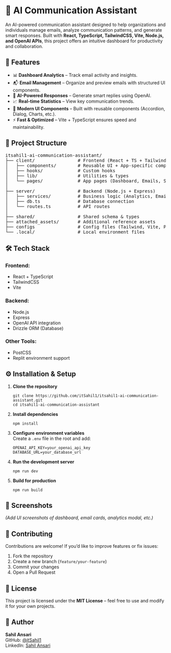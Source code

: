 <h1>📩 AI Communication Assistant</h1>

<p>
An AI-powered communication assistant designed to help organizations and individuals manage emails, analyze communication patterns, and generate smart responses. Built with <b>React, TypeScript, TailwindCSS, Vite, Node.js, and OpenAI APIs</b>, this project offers an intuitive dashboard for productivity and collaboration.
</p>

<h2>🚀 Features</h2>
<ul>
  <li>📊 <b>Dashboard Analytics</b> – Track email activity and insights.</li>
  <li>📬 <b>Email Management</b> – Organize and preview emails with structured UI components.</li>
  <li>🤖 <b>AI-Powered Responses</b> – Generate smart replies using OpenAI.</li>
  <li>📈 <b>Real-time Statistics</b> – View key communication trends.</li>
  <li>🎨 <b>Modern UI Components</b> – Built with reusable components (Accordion, Dialog, Charts, etc.).</li>
  <li>⚡ <b>Fast & Optimized</b> – Vite + TypeScript ensures speed and maintainability.</li>
</ul>

<h2>📂 Project Structure</h2>
<pre>
itsahil1-ai-communication-assistant/
├── client/                # Frontend (React + TS + Tailwind + Vite)
│   ├── components/        # Reusable UI + App-specific components
│   ├── hooks/             # Custom hooks
│   ├── lib/               # Utilities & types
│   └── pages/             # App pages (Dashboard, Emails, Settings, etc.)
│
├── server/                # Backend (Node.js + Express)
│   ├── services/          # Business logic (Analytics, Email, OpenAI)
│   ├── db.ts              # Database connection
│   └── routes.ts          # API routes
│
├── shared/                # Shared schema & types
├── attached_assets/       # Additional reference assets
├── configs                # Config files (Tailwind, Vite, PostCSS, Drizzle, etc.)
└── .local/                # Local environment files
</pre>

<h2>🛠️ Tech Stack</h2>

<h3>Frontend:</h3>
<ul>
  <li>React + TypeScript</li>
  <li>TailwindCSS</li>
  <li>Vite</li>
</ul>

<h3>Backend:</h3>
<ul>
  <li>Node.js</li>
  <li>Express</li>
  <li>OpenAI API integration</li>
  <li>Drizzle ORM (Database)</li>
</ul>

<h3>Other Tools:</h3>
<ul>
  <li>PostCSS</li>
  <li>Replit environment support</li>
</ul>

<h2>⚙️ Installation & Setup</h2>
<ol>
  <li><b>Clone the repository</b>
    <pre><code>git clone https://github.com/itSahil1/itsahil1-ai-communication-assistant.git
cd itsahil1-ai-communication-assistant</code></pre>
  </li>
  <li><b>Install dependencies</b>
    <pre><code>npm install</code></pre>
  </li>
  <li><b>Configure environment variables</b><br>
    Create a <code>.env</code> file in the root and add:
    <pre><code>OPENAI_API_KEY=your_openai_api_key
DATABASE_URL=your_database_url</code></pre>
  </li>
  <li><b>Run the development server</b>
    <pre><code>npm run dev</code></pre>
  </li>
  <li><b>Build for production</b>
    <pre><code>npm run build</code></pre>
  </li>
</ol>

<h2>📸 Screenshots</h2>
<p><i>(Add UI screenshots of dashboard, email cards, analytics modal, etc.)</i></p>

<h2>🤝 Contributing</h2>
<p>Contributions are welcome! If you’d like to improve features or fix issues:</p>
<ol>
  <li>Fork the repository</li>
  <li>Create a new branch (<code>feature/your-feature</code>)</li>
  <li>Commit your changes</li>
  <li>Open a Pull Request</li>
</ol>

<h2>📜 License</h2>
<p>This project is licensed under the <b>MIT License</b> – feel free to use and modify it for your own projects.</p>

<h2>👤 Author</h2>
<p>
<b>Sahil Ansari</b><br>
GitHub: <a href="https://github.com/itSahil1">@itSahil1</a><br>
LinkedIn: <a href="https://www.linkedin.com/in/sahil-ansari-8b41041b8/">Sahil Ansari</a>
</p>
